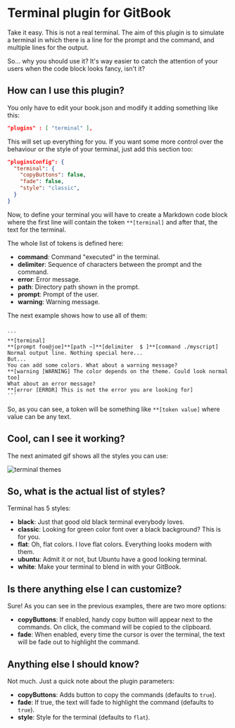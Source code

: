 # Terminal plugin for GitBook

Take it easy. This is not a real terminal. The aim of this plugin is to simulate a terminal in which there is a line for the prompt and the command, and multiple lines for the output.

So... why you should use it? It's way easier to catch the attention of your users when the code block looks fancy, isn't it?

## How can I use this plugin?

You only have to edit your book.json and modify it adding something like this:

```json
"plugins" : [ "terminal" ],
```

This will set up everything for you. If you want some more control over the behaviour or the style of your terminal, just add this section too:

```json
"pluginsConfig": {
  "terminal": {
    "copyButtons": false,
    "fade": false,
    "style": "classic",
  }
}
```

Now, to define your terminal you will have to create a Markdown code block where the first line will contain the token `**[terminal]` and after that, the text for the terminal.

The whole list of tokens is defined here:

* **command**: Command "executed" in the terminal.
* **delimiter**: Sequence of characters between the prompt and the command.
* **error**: Error message.
* **path**: Directory path shown in the prompt.
* **prompt**: Prompt of the user.
* **warning**: Warning message.

The next example shows how to use all of them:
<pre><code>
```
**[terminal]
**[prompt foo@joe]**[path ~]**[delimiter  $ ]**[command ./myscript]
Normal output line. Nothing special here...
But...
You can add some colors. What about a warning message?
**[warning [WARNING] The color depends on the theme. Could look normal too]
What about an error message?
**[error [ERROR] This is not the error you are looking for]
```
</pre></code>

So, as you can see, a token will be something like `**[token value]` where value can be any text.

## Cool, can I see it working?

The next animated gif shows all the styles you can use:

![terminal themes](https://github.com/davidmogar/gitbook-plugin-terminal/blob/resources/images/themes.gif?raw=true)

## So, what is the actual list of styles?

Terminal has 5 styles:

* **black**: Just that good old black terminal everybody loves.
* **classic**: Looking for green color font over a black background? This is for you.
* **flat**: Oh, flat colors. I love flat colors. Everything looks modern with them.
* **ubuntu**: Admit it or not, but Ubuntu have a good looking terminal.
* **white**: Make your terminal to blend in with your GitBook.

## Is there anything else I can customize?

Sure! As you can see in the previous examples, there are two more options:

* **copyButtons**: If enabled, handy copy button will appear next to the commands. On click, the command will be copied to the clipboard.
* **fade**: When enabled, every time the cursor is over the terminal, the text will be fade out to highlight the command.

## Anything else I should know?

Not much. Just a quick note about the plugin parameters:

* **copyButtons**: Adds button to copy the commands (defaults to `true`).
* **fade**: If true, the text will fade to highlight the command (defaults to `true`).
* **style**: Style for the terminal (defaults to `flat`).
